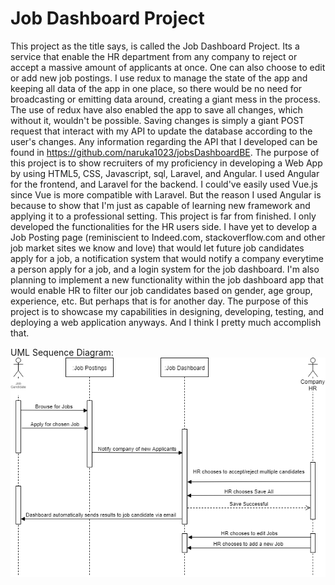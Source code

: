 # Job Dashboard Project

  This project as the title says, is called the Job Dashboard Project. Its a service that enable the HR department from any company to reject or accept a massive amount of applicants at once. One can also choose to edit or add new job postings. I use redux to manage the state of the app and keeping all data of the app in one place, so there would be no need for broadcasting or emitting data around, creating a giant mess in the process. The use of redux have also enabled the app to save all changes, which without it, wouldn't be possible. Saving changes is simply a giant POST request that interact with my API to update the database according to the user's changes. Any information regarding the API that I developed can be found in https://github.com/naruka1023/jobsDashboardBE.
  The purpose of this project is to show recruiters of my proficiency in developing a Web App by using HTML5, CSS, Javascript, sql, Laravel, and Angular. I used Angular for the frontend, and Laravel for the backend. I could've easily used Vue.js since Vue is more compatible with Laravel. But the reason I used Angular is because to show that I'm just as capable of learning new framework and applying it to a professional setting. 
  This project is far from finished. I only developed the functionalities for the HR users side. I have yet to develop a Job Posting page (reminiscient to Indeed.com, stackoverflow.com and other job market sites we know and love) that would let future job candidates apply for a job, a notification system that would notify a company everytime a person apply for a job, and a login system for the job dashboard. I'm also planning to implement a new functionality within the job dashboard app that would enable HR to filter our job candidates based on gender, age group, experience, etc. 
  But perhaps that is for another day. The purpose of this project is to showcase my capabilities in designing, developing, testing, and deploying a web application anyways. And I think I pretty much accomplish that. 
  
  
UML Sequence Diagram: 
![alt text](https://github.com/naruka1023/jobsDashboardFE/blob/master/sequenceDiagram.png)
